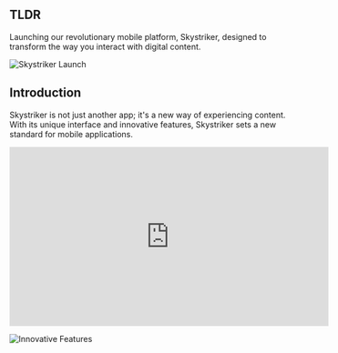 ## TLDR

Launching our revolutionary mobile platform, Skystriker, designed to transform the way you interact with digital content.

![Skystriker Launch](https://picsum.photos/1024/414)

## Introduction

Skystriker is not just another app; it's a new way of experiencing content. With its unique interface and innovative features, Skystriker sets a new standard for mobile applications.

<iframe width="560" height="315" src="https://www.youtube.com/embed/W7mVQ3kRPv8" frameborder="0" allow="accelerometer; autoplay; clipboard-write; encrypted-media; gyroscope; picture-in-picture" allowfullscreen></iframe>

![Innovative Features](https://picsum.photos/1024/415)
